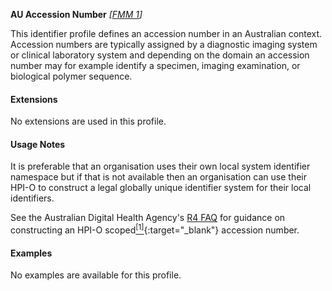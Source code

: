 **AU Accession Number**  *[[FMM 1](guidance.html)]*

This identifier profile defines an accession number in an Australian context. Accession numbers are typically assigned by a diagnostic imaging system or clinical laboratory system and depending on the domain an accession number may for example identify a specimen, imaging examination, or biological polymer sequence.


#### Extensions

No extensions are used in this profile.


#### Usage Notes

It is preferable that an organisation uses their own local system identifier namespace but if that is not available then an organisation can use their HPI-O to construct a legal globally unique identifier system for their local identifiers. 

See the Australian Digital Health Agency's [R4 FAQ](https://github.com/AuDigitalHealth/ci-fhir-r4/wiki/Frequently-Asked-Questions) for guidance on constructing an HPI-O scoped[<sup>[1]</sup>](http://ns.electronichealth.net.au/id/hpio-scoped/accessionnumber/1.0/index.html){:target="_blank"} accession number.


#### Examples

No examples are available for this profile.
